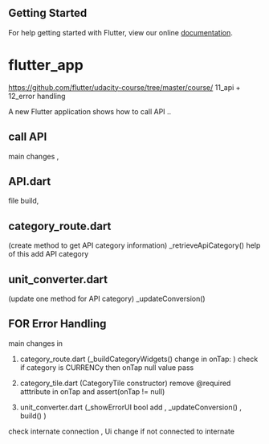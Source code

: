 ## Getting Started

For help getting started with Flutter, view our online
[documentation](https://flutter.io/).

# flutter_app

https://github.com/flutter/udacity-course/tree/master/course/ 11_api + 12_error handling

A new Flutter application  shows how to call API ..


## call API
main changes ,

 ## API.dart 
 file build,
 
 ## category_route.dart 
 
 (create method to get API category information) 
 _retrieveApiCategory() help of this add API category
 
 
 ## unit_converter.dart
 
 (update one method  for API category) _updateConversion()
 
 
 
 ## FOR Error Handling
 
 main changes in 
 
1) category_route.dart  (_buildCategoryWidgets() change in onTap: )
 check if category is CURRENCy then onTap null value pass
 
2) category_tile.dart (CategoryTile constructor)
remove @required atttribute in onTap and assert(onTap != null)

3) unit_converter.dart (_showErrorUI bool add ,  _updateConversion() , build() )

check internate connection ,  Ui change if not connected to internate
  



